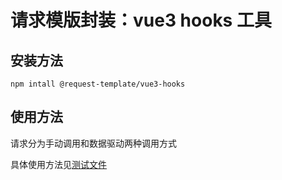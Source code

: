 # 请求模版封装：vue3 hooks 工具

## 安装方法

```
npm intall @request-template/vue3-hooks
```

## 使用方法

请求分为手动调用和数据驱动两种调用方式

具体使用方法见[测试文件](./__tests__/useRequest.test.ts)
